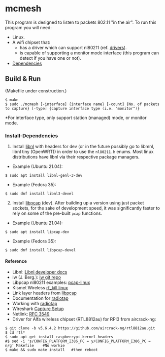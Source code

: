 # mcmesh
This program is designed to listen to packets 802.11 "in the air".
To run this program you will need:
- Linux. 
- A wifi chipset that:
    - has a driver which can support nl80211 (ref. [drivers](https://wireless.wiki.kernel.org/en/users/drivers)).
    - is capable of supporting a monitor mode interface (this program can detect if you have one or not).
- [Dependencies](#Install-Dependencies)


## Build & Run
(Makefile under construction.)
```
$ make
$ sudo ./mcmesh [-interface] {interface name} [-count] {No. of packets to capture} [-type] {capture interface type (i.e. "monitor")}
```
*For interface type, only support station (managed) mode, or monitor mode.

### Install-Dependencies
1) Install [libnl](https://www.infradead.org/~tgr/libnl/) with headers for dev (or in the future possibly go to libmnl, libnl tiny (OpenWRT)) in order to use the ```nl80211.h``` enums.
Most linux distributions have libnl via their respective package managers.

+ Example (Ubuntu 21.04):
```
$ sudo apt install libnl-genl-3-dev
```
+ Example (Fedora 35):
```
$ sudo dnf install libnl3-devel
```

2) Install [libpcap](https://github.com/the-tcpdump-group/libpcap) (dev). After building up a version using just packet sockets, for the sake of development speed, it was significantly faster to rely on some of the pre-built ```pcap``` functions.

+ Example (Ubuntu 21.04):
```
$ sudo apt install lipcap-dev
```
+ Example (Fedora 35):
```
$ sudo dnf install libpcap-devel
```

    
 
#### Reference
+ Libnl: [Libnl developer docs](https://www.infradead.org/~tgr/libnl/doc/core.html)
+ iw (J. Berg.): [iw git repo](http://git.kernel.org/?p=linux/kernel/git/jberg/iw.git)
+ Libpcap nl80211 examples: [pcap-linux](https://github.com/the-tcpdump-group/libpcap/blob/master/pcap-linux.c)
+ Kismet Wireless [rf_kill linux](https://github.com/kismetwireless/kismet/blob/master/capture_linux_wifi/linux_wireless_rfkill.c)
+ Link layer headers from [libpcap](https://www.tcpdump.org/linktypes.html)
+ Documentation for [radiotap](https://radiotap.org)
+ Working with [radiotap](https://www.oreilly.com/library/view/network-security-tools/0596007949/ch10s03.html)
+ Wireshark [Capture Setup](https://gitlab.com/wireshark/wireshark/-/wikis/CaptureSetup/WLAN#linux)
+ Netlink: [RFC 3549](https://datatracker.ietf.org/doc/html/rfc3549) 
+ Driver for Alfa wireless chipset (RTL8812au) for RPI3 from aircrack-ng:
```
$ git clone -b v5.6.4.2 https://github.com/aircrack-ng/rtl8812au.git
$ cd rtl*
$ sudo apt-get install raspberrypi-kernel-headers
#$ sed -i 's/CONFIG_PLATFORM_I386_PC = y/CONFIG_PLATFORM_I386_PC = n/g' Makefile    #No workie
$ make && sudo make install   #then reboot
```
